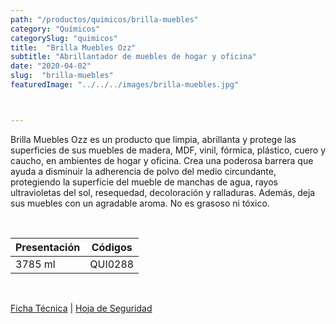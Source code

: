 ```yaml
---
path: "/productos/quimicos/brilla-muebles"
category: "Químicos"
categorySlug: "quimicos"
title:  "Brilla Muebles Ozz"
subtitle: "Abrillantador de muebles de hogar y oficina"
date: "2020-04-02"
slug:  "brilla-muebles"
featuredImage: "../../../images/brilla-muebles.jpg"



---
```

Brilla Muebles Ozz es un producto que limpia, abrillanta y protege las superficies de sus muebles de madera, MDF, vinil, fórmica, plástico, cuero y caucho, en ambientes de hogar y oficina. Crea una poderosa barrera que ayuda a disminuir la adherencia de polvo del medio circundante, protegiendo la superficie del mueble de manchas de agua, rayos ultravioletas del sol, resequedad, decoloración y ralladuras. Además, deja sus muebles con un agradable aroma. No es grasoso ni tóxico.

<br>
<table class="min-w-full md:min-w-0 divide-y-0 divide-gray-200">
          <thead class=" bg-white">
            <tr>
              <th scope="col" class="px-6 text-center text-xs font-medium text-primary-lighter uppercase tracking-wider">
                Presentación
              </th>
              <th scope="col" class="px-6 py-3 text-center text-xs font-medium text-primary-lighter uppercase tracking-wider">
                Códigos
              </th>
            </tr>
          </thead>
          <tbody>
            <tr class="bg-gray-400">
              <td class="px-6 py-4 whitespace-nowrap text-sm text-gray-700 text-center">
              3785 ml
              </td>
              <td class="px-6 py-4 whitespace-nowrap text-sm text-gray-700 text-center">
              QUI0288
              </td>
            </tr>
          </tbody>
        </table>
        <br>

 <a href="../../../files/FT-brilla-muebles.pdf" target="_blank" rel="noopener">Ficha Técnica</a> |
 <a href="../../../files/MSDS-brilla-muebles.pdf" target="_blank" rel="noopener">Hoja de Seguridad</a>
